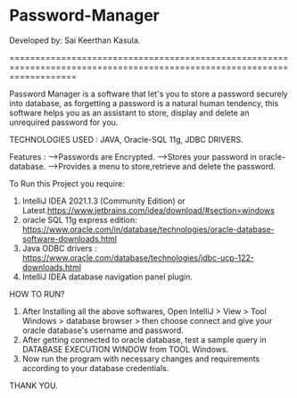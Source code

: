 # Password-Manager 
Developed by: Sai Keerthan Kasula.

=========================================================================================================================
 
Password Manager is a software that let's you to store a password securely into database, as forgetting a password is a natural human tendency, this software helps you as an assistant to store, display and delete an unrequired password for you.

TECHNOLOGIES USED : JAVA, Oracle-SQL 11g, JDBC DRIVERS.


Features :  -->Passwords are Encrypted.
            -->Stores your password in oracle-database.
            -->Provides a menu to store,retrieve and delete the password.
            
To Run this Project you require:
 1. IntelliJ IDEA 2021.1.3 (Community Edition) or Latest.https://www.jetbrains.com/idea/download/#section=windows
 2. oracle SQL 11g express edition: https://www.oracle.com/in/database/technologies/oracle-database-software-downloads.html
 3. Java ODBC drivers : https://www.oracle.com/database/technologies/jdbc-ucp-122-downloads.html
 4. IntelliJ IDEA database navigation panel plugin.

HOW TO RUN?

1. After Installing all the above softwares, Open IntelliJ > View > Tool Windows > database browser > then choose connect and give your oracle database's username and password.
2. After getting connected to oracle database, test a sample query in DATABASE EXECUTION WINDOW from TOOL Windows.
3. Now run the program with necessary changes and requirements according to your database credentials.

THANK YOU.
            
